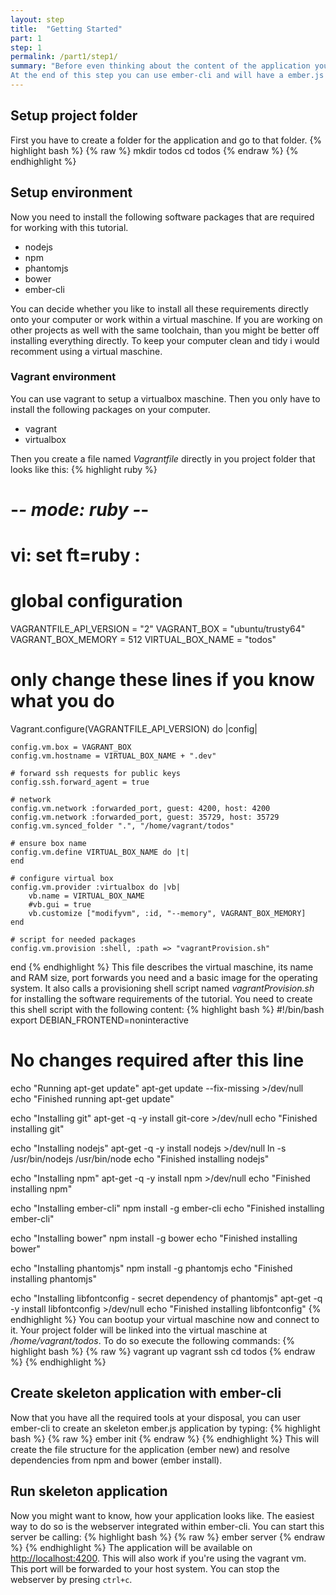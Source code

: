 ```yaml
---
layout: step
title:  "Getting Started"
part: 1
step: 1
permalink: /part1/step1/
summary: "Before even thinking about the content of the application you have to set up the environment and initialize a ember.js skeleton application.
At the end of this step you can use ember-cli and will have a ember.js skeleton application up and running."
---
```

## Setup project folder
First you have to create a folder for the application and go to that folder.
{% highlight bash %}
{% raw %}
mkdir todos
cd todos
{% endraw %}
{% endhighlight %}

## Setup environment
Now you need to install the following software packages that are required for working with this tutorial.

* nodejs
* npm
* phantomjs
* bower
* ember-cli

You can decide whether you like to install all these requirements directly onto your computer or work within a virtual maschine.
If you are working on other projects as well with the same toolchain, than you might be better off installing everything directly.
To keep your computer clean and tidy i would recomment using a virtual maschine.

### Vagrant environment
You can use vagrant to setup a virtualbox maschine. Then you only have to install the following packages on your computer.

* vagrant
* virtualbox

Then you create a file named *Vagrantfile* directly in you project folder that looks like this:
{% highlight ruby %}
# -*- mode: ruby -*-
# vi: set ft=ruby :

# global configuration
VAGRANTFILE_API_VERSION = "2"
VAGRANT_BOX = "ubuntu/trusty64"
VAGRANT_BOX_MEMORY = 512
VIRTUAL_BOX_NAME = "todos"

# only change these lines if you know what you do
Vagrant.configure(VAGRANTFILE_API_VERSION) do |config|

    config.vm.box = VAGRANT_BOX
    config.vm.hostname = VIRTUAL_BOX_NAME + ".dev"

    # forward ssh requests for public keys
    config.ssh.forward_agent = true

    # network
    config.vm.network :forwarded_port, guest: 4200, host: 4200
    config.vm.network :forwarded_port, guest: 35729, host: 35729
    config.vm.synced_folder ".", "/home/vagrant/todos"

    # ensure box name
    config.vm.define VIRTUAL_BOX_NAME do |t|
    end

    # configure virtual box
    config.vm.provider :virtualbox do |vb|
        vb.name = VIRTUAL_BOX_NAME
        #vb.gui = true
        vb.customize ["modifyvm", :id, "--memory", VAGRANT_BOX_MEMORY]
    end

    # script for needed packages
    config.vm.provision :shell, :path => "vagrantProvision.sh"
end
{% endhighlight %}
This file describes the virtual maschine, its name and RAM size, port forwards you need and a basic image for the operating system. It also calls a provisioning shell script named *vagrantProvision.sh* for installing the software requirements of the tutorial.
You need to create this shell script with the following content:
{% highlight bash %}
#!/bin/bash
export DEBIAN_FRONTEND=noninteractive

# No changes required after this line
echo "Running apt-get update"
apt-get update --fix-missing >/dev/null
echo "Finished running apt-get update"

echo "Installing git"
apt-get -q -y install git-core >/dev/null
echo "Finished installing git"

echo "Installing nodejs"
apt-get -q -y install nodejs >/dev/null
ln -s /usr/bin/nodejs /usr/bin/node
echo "Finished installing nodejs"

echo "Installing npm"
apt-get -q -y install npm >/dev/null
echo "Finished installing npm"

echo "Installing ember-cli"
npm install -g ember-cli
echo "Finished installing ember-cli"

echo "Installing bower"
npm install -g bower
echo "Finished installing bower"

echo "Installing phantomjs"
npm install -g phantomjs
echo "Finished installing phantomjs"

echo "Installing libfontconfig - secret dependency of phantomjs"
apt-get -q -y install libfontconfig >/dev/null
echo "Finished installing libfontconfig"
{% endhighlight %}
You can bootup your virtual maschine now and connect to it. Your project folder will be linked into the virtual maschine at _/home/vagrant/todos_. To do so execute the following commands:
{% highlight bash %}
{% raw %}
vagrant up
vagrant ssh
cd todos
{% endraw %}
{% endhighlight %}

## Create skeleton application with ember-cli
Now that you have all the required tools at your disposal, you can user ember-cli to create an skeleton ember.js application by typing:
{% highlight bash %}
{% raw %}
ember init
{% endraw %}
{% endhighlight %}
This will create the file structure for the application (ember new) and resolve dependencies from npm and bower (ember install).

## Run skeleton application
Now you might want to know, how your application looks like. The easiest way to do so is the webserver integrated within ember-cli. You can start this server be calling:
{% highlight bash %}
{% raw %}
ember server
{% endraw %}
{% endhighlight %}
The application will be available on [http://localhost:4200](http://localhost:4200). This will also work if you're using the vagrant vm. This port will be forwarded to your host system.
You can stop the webserver by presing `ctrl+c`.

